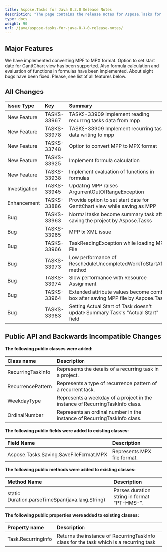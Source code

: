 ```yaml
---
title: Aspose.Tasks for Java 8.3.0 Release Notes
description: "The page contains the release notes for Aspose.Tasks for Java 8.3.0."
type: docs
weight: 90
url: /java/aspose-tasks-for-java-8-3-0-release-notes/
---
```


## **Major Features**
We have implemented converting MPP to MPX format. Option to set start
date for GanttChart view has been supported. Also formula calculation and evaluation of functions in formulas have been implemented. About eight bugs have been fixed. Please, see list of all features below.

## **All Changes**
|**Issue Type** |**Key** |**Summary** |
| :- | :- | :- |
|New Feature |TASKS-33967 |TASKS-33909 Implement reading recurring tasks data from mpp |
|New Feature |TASKS-33978 |TASKS-33909 Implement recurring task data writing to mpp |
|New Feature |TASKS-33748 |Option to convert MPP to MPX format |
|New Feature |TASKS-33925 |Implement formula calculation |
|New Feature |TASKS-33938 |Implement evaluation of functions in formulas |
|Investigation |TASKS-33945 |Updating MPP raises ArgumentOutOfRangeException |
|Enhancement |TASKS-33886 |Provide option to set start date for GanttChart view while saving as MPP |
|Bug |TASKS-33963 |Normal tasks become summary task after saving the project by Aspose.Tasks |
|Bug |TASKS-33965 |MPP to XML issue |
|Bug |TASKS-33966 |TaskReadingException while loading MPP File |
|Bug |TASKS-33973 |Low performance of RescheduleUncompletedWorkToStartAfter method |
|Bug |TASKS-33974 |Slow performance with Resource Assignment |
|Bug |TASKS-33964 |Extended attribute values become combo box after saving MPP file by Aspose.Tasks |
|Bug |TASKS-33983 |Setting Actual Start of Task doesn't update Summary Task's "Actual Start" field |

## **Public API and Backwards Incompatible Changes**

**The following public classes were added:**

|Class name |Description |
| :- | :- |
|RecurringTaskInfo |Represents the details of a recurring task in a project. |
|RecurrencePattern |Represents a type of recurrence pattern of a recurrent task. |
|WeekdayType |Represents a weekday of a project in the instance of RecurringTaskInfo class. |
|OrdinalNumber |Represents an ordinal number in the instance of RecurringTaskInfo class. |

**The following public fields were added to existing classes:**

|Field Name |Description |
| :- | :- |
|Aspose.Tasks.Saving.SaveFileFormat.MPX |Represents MPX file format. |

**The following public methods were added to existing classes:**

|Method Name |Description |
| :- | :- |
|static Duration.parseTimeSpan(java.lang.String) |Parses duration string in format "PT-~~HMS~~-". |

**The following public properties were added to existing classes:**

|Property name |Description |
| :- | :- |
|Task.RecurringInfo |Returns the instance of RecurringTaskInfo class for the task which is a recurring task |
